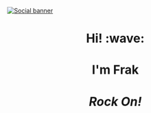 [![Social banner](https://github.com/frakman1/frakman1/blob/main/assets/matrixrain32.gif)](https://github.com/frakman1)
<h1 align='center'> Hi! :wave:</h1>
<h1 align='center'>
I'm Frak
</h1>

<h1 align='center'><i>Rock On!</i></h1>

